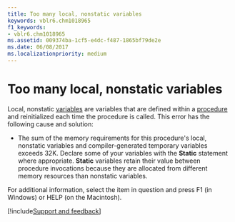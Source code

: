```yaml
---
title: Too many local, nonstatic variables
keywords: vblr6.chm1018965
f1_keywords:
- vblr6.chm1018965
ms.assetid: 009374ba-1cf5-e4dc-f487-1865bf79de2e
ms.date: 06/08/2017
ms.localizationpriority: medium
---
```



# Too many local, nonstatic variables

Local, nonstatic [variables](../../Glossary/vbe-glossary.md#variable) are variables that are defined within a [procedure](../../Glossary/vbe-glossary.md#procedure) and reinitialized each time the procedure is called. This error has the following cause and solution:



- The sum of the memory requirements for this procedure's local, nonstatic variables and compiler-generated temporary variables exceeds 32K. Declare some of your variables with the **Static** statement where appropriate. **Static** variables retain their value between procedure invocations because they are allocated from different memory resources than nonstatic variables.
    

For additional information, select the item in question and press F1 (in Windows) or HELP (on the Macintosh).

[!include[Support and feedback](~/includes/feedback-boilerplate.md)]